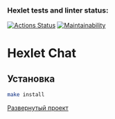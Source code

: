 ### Hexlet tests and linter status:

[![Actions Status](https://github.com/Igorg599/frontend-project-12/workflows/hexlet-check/badge.svg)](https://github.com/Igorg599/frontend-project-12/actions)
[![Maintainability](https://api.codeclimate.com/v1/badges/110a7bb86b139597f741/maintainability)](https://codeclimate.com/github/Igorg599/frontend-project-12/maintainability)

# Hexlet Chat

## Установка

```sh
make install
```

<a href='https://frontend-project-12-production-01b6.up.railway.app/'>Развернутый проект</a>
